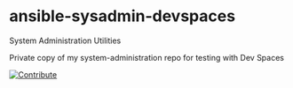 # ansible-sysadmin-devspaces

System Administration Utilities

Private copy of my system-administration repo for testing with Dev Spaces


[![Contribute](https://www.eclipse.org/che/contribute.svg)](https://devspaces.apps.sno1.keyvan.home#https://github.com/scdaniels/ansible-sysadmin-devspaces)
